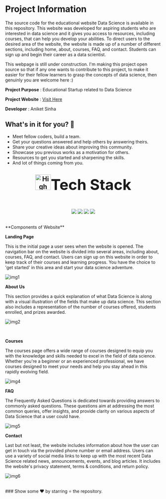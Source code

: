 
# Project Information

The source code for the educational website Data Science is available in this repository. This website was developed for aspiring students who are interested in data science and it gives you access to resources, including courses, that can help you develop your abilities. To direct users to the desired area of the website, the website is made up of a number of different sections, including home, about, courses, FAQ, and contact. Students can sign up and begin their career as a data scientist.

This webpage is still under construction. I'm making this project open source so that if any one wants to contribute to this project, to make it easier for their fellow learners to grasp the concepts of data science, then genuinly you are welcome here :)

**Project Purpose** : Educational Startup related to Data Science

**Project Website** : [Visit Here](https://aniketsinha2002.github.io/DataScienceWebsite.github.io/)

**Developer** : Aniket Sinha

## What's in it for you? 🤔

- Meet fellow coders, build a team.
- Get your questions answered and help others by answering theirs.
- Share your creative ideas about improving this community.
- Showcase you previous works as a motivation for others.
- Resources to get you started and sharpening the skills.
- And lot of things coming from you.

<div align="center">
<h2><img src="https://github.com/Shrejal123/DataScienceWebsite.github.io/assets/114261409/e325eb32-a9c4-448a-a6bc-74430172d515" alt="High Voltage" width="50" height="50" /><font size="8">Tech Stack</font></h2>
<!-- ![High Voltage](https://github.com/Shrejal123/DataScienceWebsite.github.io/assets/114261409/e325eb32-a9c4-448a-a6bc-74430172d515) -->

<br>
</div>
<div align="center">
<p>
<img src="https://img.shields.io/badge/HTML5-E34F26.svg?style=for-the-badge&logo=HTML5&logoColor=white">
<img src="https://img.shields.io/badge/CSS-1572B6.svg?style=for-the-badge&logo=CSS3&logoColor=black">
<img src="https://img.shields.io/badge/JavaScript-F7DF1E.svg?style=for-the-badge&logo=JavaScript&logoColor=black">
<img src="https://img.shields.io/badge/Bootstrap-7952B3.svg?style=for-the-badge&logo=Bootstrap&logoColor=black">

</p>
</div>
<br>
                                                                  **Components of Website**
 
**Landing Page**
 
This is the initial page a user sees when the website is opened. The navigation bar on the website is divided into several areas, including about, courses, FAQ, and contact. Users can sign up on this website in order to keep track of their courses and learning progress. You have the choice to 'get started' in this area and start your data science adventure.
<br>
 
![img1](https://github.com/Shrejal123/DataScienceWebsite.github.io/assets/114261409/a977102a-412f-4a6f-adc2-1c8e5531413a)
<br>
 
**About Us**

This section provides a quick explanation of what Data Science is along with a visual illustration of the fields that make up data science. This section also includes a representation of the number of courses offered, students enrolled, and prizes awarded.
<br>
 
![img2](https://github.com/Shrejal123/DataScienceWebsite.github.io/assets/114261409/11cd2d21-da57-42c8-936f-1ce53774e8af)

 <br>
  
**Courses**

The courses page offers a wide range of courses designed to equip you with the knowledge and skills needed to excel in the field of data science. Whether you're a beginner or an experienced professional, we have courses designed to meet your needs and help you stay ahead in this rapidly evolving field.
<br>

![img4](https://github.com/Shrejal123/DataScienceWebsite.github.io/assets/114261409/8289ce46-8d9d-4f62-ad4e-5a2eb1c9bc95)

**FAQ**

The Frequently Asked Questions is dedicated towards providing answers to commonly asked questions. These questions aim at addressing the most common queries, offer insights, and provide clarity on various aspects of Data Science that a user could have.
<br>

![img5](https://github.com/Shrejal123/DataScienceWebsite.github.io/assets/114261409/718f8129-cb8e-4083-a629-af59d5a7cf7f)

**Contact**

Last but not least, the website includes information about how the user can get in touch via the provided phone number or email address. Users can use a variety of social media links to keep up with the most recent Data Science related news, announcements, events, and blog articles. It includes the website's privacy statement, terms & conditions, and return policy.
<br>

![img6](https://github.com/Shrejal123/DataScienceWebsite.github.io/assets/114261409/bbc6357b-a129-4c47-aa12-b8319717e91e)

<br>
### Show some ❤ by starring ⭐ the repository.
